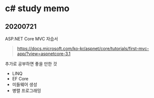 c# study memo
===

20200721
---

ASP.NET Core MVC 자습서

>https://docs.microsoft.com/ko-kr/aspnet/core/tutorials/first-mvc-app/?view=aspnetcore-3.1

추가로 공부하면 좋을 만한 것
+ LINQ
+ EF Core
+ 미들웨어 생성
+ 병렬 프로그래밍